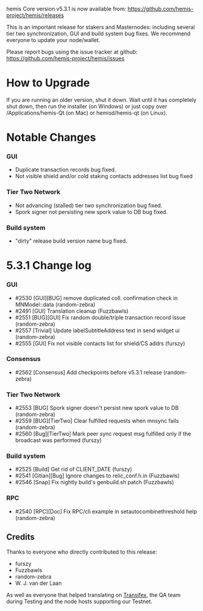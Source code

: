 hemis Core version v5.3.1 is now available from: https://github.com/hemis-project/hemis/releases

This is an important release for stakers and Masternodes: including several tier two synchronization, GUI and build system bug fixes.
We recommend everyone to update your node/wallet.

Please report bugs using the issue tracker at github: https://github.com/hemis-project/hemis/issues

How to Upgrade
==============

If you are running an older version, shut it down. Wait until it has completely shut down, then run the installer (on Windows) or just copy over /Applications/hemis-Qt (on Mac) or hemisd/hemis-qt (on Linux).

Notable Changes
==============

### GUI

* Duplicate transaction records bug fixed.
* Not visible shield and/or cold staking contacts addresses list bug fixed

### Tier Two Network

* Not advancing (stalled) tier two synchronization bug fixed.
* Spork signer not persisting new spork value to DB bug fixed.

### Build system

* "dirty" release build version name bug fixed.

5.3.1 Change log
==============

### GUI
- #2530 [GUI][BUG] remove duplicated coll. confirmation check in MNModel::data (random-zebra)
- #2491 [GUI] Translation cleanup (Fuzzbawls)
- #2551 [BUG][GUI] Fix random double/triple transaction record issue (random-zebra)
- #2557 [Trivial] Update labelSubtitleAddress text in send widget ui (random-zebra)
- #2555 [GUI] Fix not visible contacts list for shield/CS addrs (furszy)

### Consensus
- #2562 [Consensus] Add checkpoints before v5.3.1 release (random-zebra)

### Tier Two Network
- #2553 [BUG] Spork signer doesn't persist new spork value to DB (random-zebra)
- #2559 [BUG][TierTwo] Clear fulfilled requests when mnsync fails (random-zebra)
- #2560 [Bug][TierTwo] Mark peer sync request msg fulfilled only if the broadcast was performed (furszy)

### Build system
- #2525 [Build] Get rid of CLIENT_DATE (furszy)
- #2541 [Gitian][Bug] Ignore changes to relic_conf.h.in (Fuzzbawls) 
- #2546 [Snap] Fix nightly build's genbuild.sh patch (Fuzzbawls)

### RPC
- #2540 [RPC][Doc] Fix RPC/cli example in setautocombinethreshold help (random-zebra)

## Credits

Thanks to everyone who directly contributed to this release:

- furszy
- Fuzzbawls
- random-zebra
- W. J. van der Laan

As well as everyone that helped translating on [Transifex](https://www.transifex.com/projects/p/hemis-project-translations/), the QA team during Testing and the node hosts supporting our Testnet.
